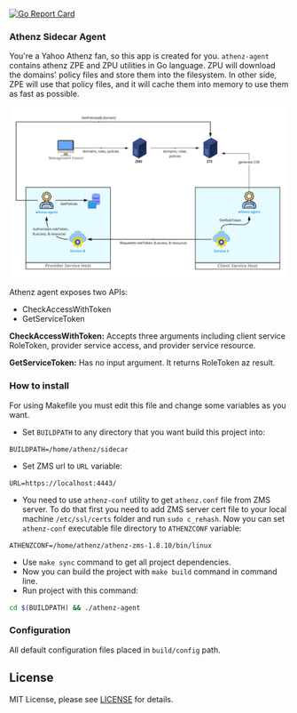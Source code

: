 [![Go Report Card](https://goreportcard.com/badge/github.com/hamed-yousefi/athenz-agent)](https://goreportcard.com/report/github.com/hamed-yousefi/athenz-agent)
### Athenz Sidecar Agent
You're a Yahoo Athenz fan, so this app is created for you. `athenz-agent` contains athenz ZPE and ZPU utilities in Go language.
ZPU will download the domains' policy files and store
them into the filesystem. In other side, ZPE will use that policy files, and it will cache them into memory to use them as
fast as possible.

![flow](https://github.com/hamed-yousefi/athenz-agent/blob/master/docs/images/auth_flow.png)

Athenz agent exposes two APIs:
- CheckAccessWithToken
- GetServiceToken

**CheckAccessWithToken:** Accepts three arguments including client service RoleToken, provider service access,
and provider service resource.

**GetServiceToken:** Has no input argument. It returns RoleToken az result.


### How to install
For using Makefile you must edit this file and change some variables as you want.
* Set `BUILDPATH` to any directory that you want build this project into:
``` 
BUILDPATH=/home/athenz/sidecar 
```

* Set ZMS url to `URL` variable:
```
URL=https://localhost:4443/
``` 

* You need to use `athenz-conf` utility to get `athenz.conf` file from ZMS server. To do that first you need to add ZMS
  server cert file to your local machine `/etc/ssl/certs` folder and run `sudo c_rehash`. Now you can set `athenz-conf` executable file directory
  to `ATHENZCONF` variable:
```
ATHENZCONF=/home/athenz/athenz-zms-1.8.10/bin/linux
```
* Use `make sync` command to get all project dependencies.
* Now you can build the project with `make build` command in command line.
* Run project with this command:
```bash
cd $(BUILDPATH) && ./athenz-agent
```

### Configuration
All default configuration files placed in `build/config` path.

## License
MIT License, please see [LICENSE](https://github.com/hamed-yousefi/athenz-agent/blob/master/LICENSE) for details.